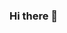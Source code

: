### Hi there 👋

<!--
**Ethan-Anthony/Ethan-Anthony** is a ✨ _special_ ✨ repository because its `README.md` (this file) appears on your GitHub profile.

Here are some ideas to get you started:

- 🔭 I’m currently working on ... My 1200 assignments
- 🌱 I’m currently learning ... About git, GitHub...
- 👯 I’m looking to collaborate on ... My math hw
- 🤔 I’m looking for help with ... My math hw
- 💬 Ask me about ... Ferd
- 📫 How to reach me: ... Text
- 😄 Pronouns: ... he/him
- ⚡ Fun fact: ... I like skiing
-->
